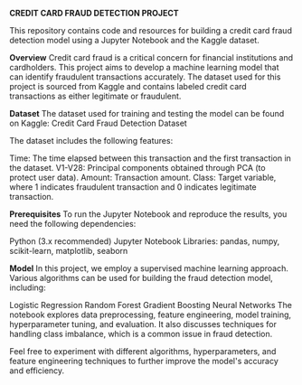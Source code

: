 **CREDIT CARD FRAUD DETECTION PROJECT**

This repository contains code and resources for building a credit card fraud detection model using a Jupyter Notebook and the Kaggle dataset.

**Overview**
Credit card fraud is a critical concern for financial institutions and cardholders. This project aims to develop a machine learning model that can identify fraudulent transactions accurately. The dataset used for this project is sourced from Kaggle and contains labeled credit card transactions as either legitimate or fraudulent.

**Dataset**
The dataset used for training and testing the model can be found on Kaggle: Credit Card Fraud Detection Dataset

The dataset includes the following features:

Time: The time elapsed between this transaction and the first transaction in the dataset.
V1-V28: Principal components obtained through PCA (to protect user data).
Amount: Transaction amount.
Class: Target variable, where 1 indicates fraudulent transaction and 0 indicates legitimate transaction.

**Prerequisites**
To run the Jupyter Notebook and reproduce the results, you need the following dependencies:

Python (3.x recommended)
Jupyter Notebook
Libraries: pandas, numpy, scikit-learn, matplotlib, seaborn

**Model**
In this project, we employ a supervised machine learning approach. Various algorithms can be used for building the fraud detection model, including:

Logistic Regression
Random Forest
Gradient Boosting
Neural Networks
The notebook explores data preprocessing, feature engineering, model training, hyperparameter tuning, and evaluation. It also discusses techniques for handling class imbalance, which is a common issue in fraud detection.


Feel free to experiment with different algorithms, hyperparameters, and feature engineering techniques to further improve the model's accuracy and efficiency.
